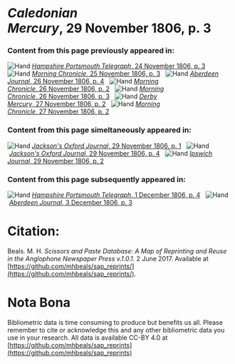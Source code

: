 # *Caledonian Mercury*, 29 November 1806, p. 3  
  
### Content from this page previously appeared in:  
![Hand](http://scissorsandpaste.net/wp-content/uploads/2017/06/smallhandpointer.png) [*Hampshire Portsmouth Telegraph*, 24 November 1806, p. 3](https://mhbeals.github.io/sap_html/Hampshire-Portsmouth-Telegraph/Hampshire-Portsmouth-Telegraph-24-November-1806-p-3)  
![Hand](http://scissorsandpaste.net/wp-content/uploads/2017/06/smallhandpointer.png) [*Morning Chronicle*, 25 November 1806, p. 3](https://mhbeals.github.io/sap_html/Morning-Chronicle/Morning-Chronicle-25-November-1806-p-3)  
![Hand](http://scissorsandpaste.net/wp-content/uploads/2017/06/smallhandpointer.png) [*Aberdeen Journal*, 26 November 1806, p. 4](https://mhbeals.github.io/sap_html/Aberdeen-Journal/Aberdeen-Journal-26-November-1806-p-4)  
![Hand](http://scissorsandpaste.net/wp-content/uploads/2017/06/smallhandpointer.png) [*Morning Chronicle*, 26 November 1806, p. 2](https://mhbeals.github.io/sap_html/Morning-Chronicle/Morning-Chronicle-26-November-1806-p-2)  
![Hand](http://scissorsandpaste.net/wp-content/uploads/2017/06/smallhandpointer.png) [*Morning Chronicle*, 26 November 1806, p. 3](https://mhbeals.github.io/sap_html/Morning-Chronicle/Morning-Chronicle-26-November-1806-p-3)  
![Hand](http://scissorsandpaste.net/wp-content/uploads/2017/06/smallhandpointer.png) [*Derby Mercury*, 27 November 1806, p. 2](https://mhbeals.github.io/sap_html/Derby-Mercury/Derby-Mercury-27-November-1806-p-2)  
![Hand](http://scissorsandpaste.net/wp-content/uploads/2017/06/smallhandpointer.png) [*Morning Chronicle*, 27 November 1806, p. 2](https://mhbeals.github.io/sap_html/Morning-Chronicle/Morning-Chronicle-27-November-1806-p-2)  
  
### Content from this page simeltaneously appeared in:  
![Hand](http://scissorsandpaste.net/wp-content/uploads/2017/06/smallhandpointer.png) [*Jackson's Oxford Journal*, 29 November 1806, p. 1](https://mhbeals.github.io/sap_html/Jackson's-Oxford-Journal/Jackson's-Oxford-Journal-29-November-1806-p-1)  
![Hand](http://scissorsandpaste.net/wp-content/uploads/2017/06/smallhandpointer.png) [*Jackson's Oxford Journal*, 29 November 1806, p. 4](https://mhbeals.github.io/sap_html/Jackson's-Oxford-Journal/Jackson's-Oxford-Journal-29-November-1806-p-4)  
![Hand](http://scissorsandpaste.net/wp-content/uploads/2017/06/smallhandpointer.png) [*Ipswich Journal*, 29 November 1806, p. 2](https://mhbeals.github.io/sap_html/Ipswich-Journal/Ipswich-Journal-29-November-1806-p-2)  
  
### Content from this page subsequently appeared in:  
![Hand](http://scissorsandpaste.net/wp-content/uploads/2017/06/smallhandpointer.png) [*Hampshire Portsmouth Telegraph*, 1 December 1806, p. 4](https://mhbeals.github.io/sap_html/Hampshire-Portsmouth-Telegraph/Hampshire-Portsmouth-Telegraph-1-December-1806-p-4)  
![Hand](http://scissorsandpaste.net/wp-content/uploads/2017/06/smallhandpointer.png) [*Aberdeen Journal*, 3 December 1806, p. 3](https://mhbeals.github.io/sap_html/Aberdeen-Journal/Aberdeen-Journal-3-December-1806-p-3)  


# Citation: 

Beals. M. H. *Scissors and Paste Database: A Map of Reprinting and Reuse in the Anglophone Newspaper Press v.1.0.1.* 2 June 2017. Available at [https://github.com/mhbeals/sap_reprints/](https://github.com/mhbeals/sap_reprints/). 

# Nota Bona

Bibliometric data is time consuming to produce but benefits us all. Please remember to cite or acknowledge this and any other bibliometric data you use in your research. All data is available CC-BY 4.0 at [https://github.com/mhbeals/sap_reprints](https://github.com/mhbeals/sap_reprints)